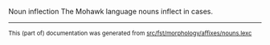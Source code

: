 Noun inflection
The Mohawk language nouns inflect in cases.

* * *

<small>This (part of) documentation was generated from [src/fst/morphology/affixes/nouns.lexc](https://github.com/giellalt/lang-moh/blob/main/src/fst/morphology/affixes/nouns.lexc)</small>
